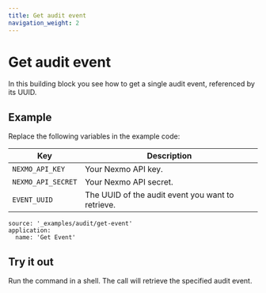 ```yaml
---
title: Get audit event
navigation_weight: 2
---
```


# Get audit event

In this building block you see how to get a single audit event, referenced by its UUID.

## Example

Replace the following variables in the example code:

Key | Description
-- | --
`NEXMO_API_KEY` | Your Nexmo API key.
`NEXMO_API_SECRET` | Your Nexmo API secret.
`EVENT_UUID` | The UUID of the audit event you want to retrieve.


```building_blocks
source: '_examples/audit/get-event'
application:
  name: 'Get Event'
```

## Try it out

Run the command in a shell. The call will retrieve the specified audit event.